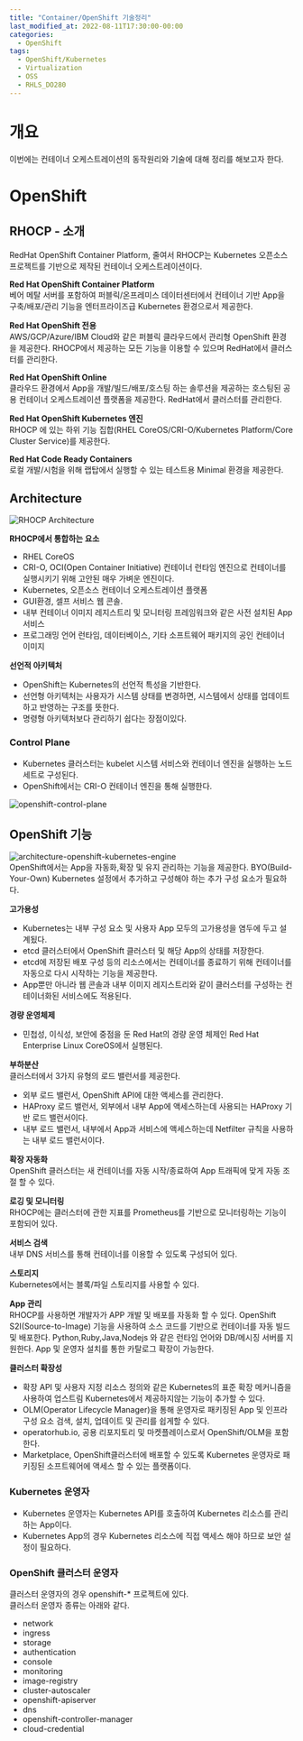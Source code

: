 ```yaml
---
title: "Container/OpenShift 기술정리"
last_modified_at: 2022-08-11T17:30:00-00:00
categories:
  - OpenShift
tags:
  - OpenShift/Kubernetes
  - Virtualization
  - OSS
  - RHLS_DO280
---
```


# 개요
이번에는 컨테이너 오케스트레이션의 동작원리와 기술에 대해 정리를 해보고자 한다.  

# OpenShift
## RHOCP - 소개
RedHat OpenShift Container Platform, 줄여서 RHOCP는 Kubernetes 오픈소스 프로젝트를 기반으로 제작된 컨테이너 오케스트레이션이다.  

**Red Hat OpenShift Container Platform**  
베어 메탈 서버를 포함하여 퍼블릭/온프레미스 데이터센터에서 컨테이너 기반 App을 구축/배포/관리 기능을 
엔터프라이즈급 Kubernetes 환경으로서 제공한다.

**Red Hat OpenShift 전용**  
AWS/GCP/Azure/IBM Cloud와 같은 퍼블릭 클라우드에서 관리형 OpenShift 환경을 제공한다. RHOCP에서 제공하는 모든 기능을 이용할 수 있으며
RedHat에서 클러스터를 관리한다.

**Red Hat OpenShift Online**  
클라우드 환경에서 App을 개발/빌드/배포/호스팅 하는 솔루션을 제공하는 호스팅된 공용 컨테이너 오케스트레이션 플랫폼을 제공한다.
RedHat에서 클러스터를 관리한다.


**Red Hat OpenShift Kubernetes 엔진**  
RHOCP 에 있는 하위 기능 집합(RHEL CoreOS/CRI-O/Kubernetes Platform/Core Cluster Service)를 제공한다.  

**Red Hat Code Ready Containers**  
로컬 개발/시험을 위해 랩탑에서 실행할 수 있는 테스트용 Minimal 환경을 제공한다.  

## Architecture
![RHOCP Architecture](https://raw.githubusercontent.com/Hillagoon/hillagoon.github.io/8c6eb4d74fcf3dc6652e18f3dbb66b0961cf4356/assets/post_image/arch-features-openshift.svg)  

**RHOCP에서 통합하는 요소**  
- RHEL CoreOS
- CRI-O, OCI(Open Container Initiative) 컨테이너 런타임 엔진으로 컨테이너를 실행시키기 위해 고안된 매우 가벼운 엔진이다.
- Kubernetes, 오픈소스 컨테이너 오케스트레이션 플랫폼
- GUI환경, 셀프 서비스 웹 콘솔.
- 내부 컨테이너 이미지 레지스트리 및 모니터링 프레임워크와 같은 사전 설치된 App 서비스
- 프로그래밍 언어 런타임, 데이터베이스, 기타 소프트웨어 패키지의 공인 컨테이너 이미지

**선언적 아키텍처**  
- OpenShift는 Kubernetes의 선언적 특성을 기반한다.
- 선언형 아키텍처는 사용자가 시스템 상태를 변경하면, 시스템에서 상태를 업데이트하고 반영하는 구조를 뜻한다.
- 명령형 아키텍처보다 관리하기 쉽다는 장점이있다.

### Control Plane
- Kubernetes 클러스터는 kubelet 시스템 서비스와 컨테이너 엔진을 실행하는 노드 세트로 구성된다.
- OpenShift에서는 CRI-O 컨테이너 엔진을 통해 실행한다.

![openshift-control-plane](https://raw.githubusercontent.com/Hillagoon/hillagoon.github.io/3c0f10c274b6de2f884a2344927c970ee67a4755/assets/post_image/openshift-control-plane.svg)  

## OpenShift 기능
![architecture-openshift-kubernetes-engine](https://raw.githubusercontent.com/Hillagoon/hillagoon.github.io/6e4c843dd074d7abb4b7004c1dd0e0b4701c41e1/assets/post_image/architecture-openshift-kubernetes-engine.svg)  
OpenShift에서는 App을 자동화,확장 및 유지 관리하는 기능을 제공한다.
BYO(Build-Your-Own) Kubernetes 설정에서 추가하고 구성해야 하는 추가 구성 요소가 필요하다.

**고가용성**  
- Kubernetes는 내부 구성 요소 및 사용자 App 모두의 고가용성을 염두에 두고 설계됬다.
- etcd 클러스터에서 OpenShift 클러스터 및 해당 App의 상태를 저장한다.
- etcd에 저장된 배포 구성 등의 리소스에서는 컨테이너를 종료하기 위해 컨테이너를 자동으로 다시 시작하는 기능을 제공한다.
- App뿐만 아니라 웹 콘솔과 내부 이미지 레지스트리와 같이 클러스터를 구성하는 컨테이너화된 서비스에도 적용된다.

**경량 운영체제**  
- 민첩성, 이식성, 보안에 중점을 둔 Red Hat의 경량 운영 체제인 Red Hat Enterprise Linux CoreOS에서 실행된다.

**부하분산**  
클러스터에서 3가지 유형의 로드 밸런서를 제공한다.  
- 외부 로드 밸런서, OpenShift API에 대한 액세스를 관리한다.
- HAProxy 로드 밸런서, 외부에서 내부 App에 액세스하는데 사용되는 HAProxy 기반 로드 밸런서이다.
- 내부 로드 밸런서, 내부에서 App과 서비스에 액세스하는데 Netfilter 규칙을 사용하는 내부 로드 밸런서이다.

**확장 자동화**  
OpenShift 클러스터는 새 컨테이너를 자동 시작/종료하여 App 트래픽에 맞게 자동 조절 할 수 있다.  

**로깅 및 모니터링**  
RHOCP에는 클러스터에 관한 지표를 Prometheus를 기반으로 모니터링하는 기능이 포함되어 있다.  

**서비스 검색**  
내부 DNS 서비스를 통해 컨테이너를 이용할 수 있도록 구성되어 있다.  

**스토리지**  
Kubernetes에서는 블록/파일 스토리지를 사용할 수 있다.  

**App 관리**  
RHOCP를 사용하면 개발자가 APP 개발 및 배포를 자동화 할 수 있다.
OpenShift S2I(Source-to-Image) 기능을 사용하여 소스 코드를 기반으로 컨테이너를 자동 빌드 및 배포한다.
Python,Ruby,Java,Nodejs 와 같은 런타임 언어와 DB/메시징 서버를 지원한다.
App 및 운영자 설치를 통한 카탈로그 확장이 가능한다.

**클러스터 확장성**  
- 확장 API 및 사용자 지정 리소스 정의와 같은 Kubernetes의 표준 확장 메커니즘을 사용하여 업스트림 Kubernetes에서 제공하지않는 기능이 추가할 수 있다.
- OLM(Operator Lifecycle Manager)을 통해 운영자로 패키징된 App 및 인프라 구성 요소 검색, 설치, 업데이트 및 관리를 쉽게할 수 있다.
- operatorhub.io, 공용 리포지토리 및 마켓플레이스로서 OpenShift/OLM을 포함한다.
- Marketplace, OpenShift클러스터에 배포할 수 있도록 Kubernetes 운영자로 패키징된 소프트웨어에 액세스 할 수 있는 플랫폼이다.


### Kubernetes 운영자
- Kubernetes 운영자는 Kubernetes API를 호출하여 Kubernetes 리소스를 관리하는 App이다.
- Kubernetes App의 경우 Kubernetes 리소스에 직접 액세스 해야 하므로 보안 설정이 필요하다.

### OpenShift 클러스터 운영자
클러스터 운영자의 경우 openshift-* 프로젝트에 있다.  
클러스터 운영자 종류는 아래와 같다.
- network
- ingress
- storage
- authentication
- console
- monitoring
- image-registry
- cluster-autoscaler
- openshift-apiserver
- dns
- openshift-controller-manager
- cloud-credential
